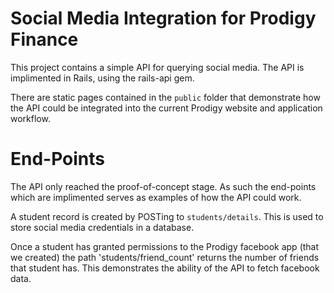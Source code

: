 Social Media Integration for Prodigy Finance
=

This project contains a simple API for querying social media. The API is implimented in Rails, using the rails-api gem.

There are static pages contained in the `public` folder that demonstrate how the API could be integrated into the current Prodigy website and application workflow.

End-Points
==

The API only reached the proof-of-concept stage. As such the end-points which are implimented serves as examples of how the API could work.

A student record is created by POSTing to `students/details`. This is used to store social media credentials in a database.

Once a student has granted permissions to the Prodigy facebook app (that we created) the path 'students/friend_count' returns the number of friends that student has. This demonstrates the ability of the API to fetch facebook data.

